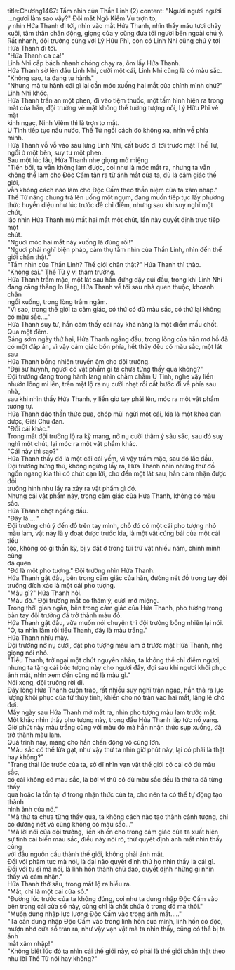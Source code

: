 title:Chương1467: Tầm nhìn của Thần Linh (2)
content:
"Ngươi ngươi ngươi …ngươi làm sao vậy?" Đôi mắt Ngô Kiếm Vu trợn to,<br>y nhìn Hứa Thanh đi tới, nhìn vào mắt Hứa Thanh, nhìn thấy máu tươi chảy<br>xuôi, tâm thần chấn động, giọng của y cũng đưa tới người bên ngoài chú ý.<br>Rất nhanh, đội trưởng cùng với Lý Hữu Phỉ, còn có Linh Nhi cũng chú ý tới<br>Hứa Thanh đi tới.<br>"Hứa Thanh ca ca!"<br>Linh Nhi cấp bách nhanh chóng chạy ra, ôm lấy Hứa Thanh.<br>Hứa Thanh sờ lên đầu Linh Nhi, cười một cái, Linh Nhi cũng là có màu sắc.<br>"Không sao, ta đang tu hành."<br>"Nhưng mà tu hành cái gì lại cần móc xuống hai mắt của chính mình chứ?"<br>Linh Nhi khóc.<br>Hứa Thanh trấn an một phen, đi vào tiệm thuốc, một tấm hình hiện ra trong<br>mắt của hắn, đội trưởng vẻ mặt không thể tưởng tượng nổi, Lý Hữu Phỉ vẻ mặt<br>kinh ngạc, Ninh Viêm thì là trợn to mắt.<br>U Tinh tiếp tục nấu nước, Thế Tử ngồi cách đó không xa, nhìn về phía<br>mình.<br>Hứa Thanh vỗ vỗ vào sau lưng Linh Nhi, cất bước đi tới trước mặt Thế Tử,<br>ngồi ở một bên, suy tư một phen.<br>Sau một lúc lâu, Hứa Thanh nhẹ giọng mở miệng.<br>"Tiền bối, ta vẫn không làm được, coi như là móc mắt ra, nhưng ta vẫn<br>không thể làm cho Độc Cấm tản ra từ ánh mắt của ta, dù là cảm giác thế giới,<br>vẫn không cách nào làm cho Độc Cấm theo thần niệm của ta xâm nhập."<br>Thế Tử nâng chung trà lên uống một ngụm, đang muốn tiếp tục lấy phương<br>thức huyền diệu như lúc trước để chỉ điểm, nhưng sau khi suy nghĩ một chút,<br>lão nhìn Hứa Thanh mù mất hai mắt một chút, lần này quyết định trực tiếp một<br>chút.<br>"Ngươi móc hai mắt này xuống là đúng rồi!"<br>"Ngươi phải nghĩ biện pháp, cảm thụ tầm nhìn của Thần Linh, nhìn đến thế<br>giới chân thật."<br>"Tầm nhìn của Thần Linh? Thế giới chân thật?" Hứa Thanh thì thào.<br>"Không sai." Thế Tử ý vị thâm trường.<br>Hứa Thanh trầm mặc, một lát sau hắn đứng dậy cúi đầu, trong khi Linh Nhi<br>đang căng thẳng lo lắng, Hứa Thanh về tới sau nhà quen thuộc, khoanh chân<br>ngồi xuống, trong lòng trầm ngâm.<br>"Vì sao, trong thế giới ta cảm giác, có thứ có đủ màu sắc, có thứ lại không<br>có màu sắc...."<br>Hứa Thanh suy tư, hắn cảm thấy cái này khả năng là một điểm mấu chốt.<br>Qua một đêm.<br>Sáng sớm ngày thứ hai, Hứa Thanh ngẩng đầu, trong lòng của hắn mơ hồ đã<br>có một đáp án, vì vậy cảm giác bốn phía, hết thảy đều có màu sắc, một lát sau<br>Hứa Thanh bỗng nhiên truyền âm cho đội trưởng.<br>"Đại sư huynh, ngươi có vật phẩm gì ta chưa từng thấy qua không?"<br>Đội trưởng đang trong hành lang nhìn chằm chằm U Tinh, nghe vậy liền<br>nhướn lông mi lên, trên mặt lộ ra nụ cười nhạt rồi cất bước đi về phía sau nhà,<br>sau khi nhìn thấy Hứa Thanh, y liền giơ tay phải lên, móc ra một vật phẩm<br>tương tự.<br>Hứa Thanh đảo thần thức qua, chóp mũi ngửi một cái, kia là một khỏa đan<br>dược, Giải Chú đan.<br>"Đổi cái khác."<br>Trong mắt đội trưởng lộ ra kỳ mang, nở nụ cười thâm ý sâu sắc, sau đó suy<br>nghĩ một chút, lại móc ra một vật phẩm khác.<br>"Cái này thì sao?"<br>Hứa Thanh thấy đó là một cái cái yếm, vì vậy trầm mặc, sau đó lắc đầu.<br>Đội trưởng hứng thú, không ngừng lấy ra, Hứa Thanh nhìn những thứ đồ<br>ngổn ngang kia thì có chút cạn lời, cho đến một lát sau, hắn cảm nhận được đội<br>trưởng hình như lấy ra xảy ra vật phẩm gì đó.<br>Nhưng cái vật phẩm này, trong cảm giác của Hứa Thanh, không có màu sắc.<br>Hứa Thanh chợt ngẩng đầu.<br>"Đây là....."<br>Đội trưởng chú ý đến đồ trên tay mình, chỗ đó có một cái pho tượng nhỏ<br>màu lam, vật này là y đoạt được trước kia, là một vật cúng bái của một cái tiểu<br>tộc, không có gì thần kỳ, bị y đặt ở trong túi trữ vật nhiều năm, chính mình cũng<br>đã quên.<br>"Đó là một pho tượng." Đội trưởng nhìn Hứa Thanh.<br>Hứa Thanh gật đầu, bên trong cảm giác của hắn, đường nét đồ trong tay đội<br>trưởng đích xác là một cái pho tượng.<br>"Màu gì?" Hứa Thanh hỏi.<br>"Màu đỏ." Đội trưởng mắt có thâm ý, cười mở miệng.<br>Trong thời gian ngắn, bên trong cảm giác của Hứa Thanh, pho tượng trong<br>bàn tay đội trưởng đã trở thành màu đỏ.<br>Hứa Thanh gật đầu, vừa muốn nói chuyện thì đội trưởng bỗng nhiên lại nói.<br>"Ồ, ta nhìn lầm rồi tiểu Thanh, đây là màu trắng."<br>Hứa Thanh nhíu mày.<br>Đội trưởng nở nụ cười, đặt pho tượng màu lam ở trước mặt Hứa Thanh, nhẹ<br>giọng nói nhỏ.<br>"Tiểu Thanh, trở ngại một chút nguyên nhân, ta không thể chỉ điểm ngươi,<br>nhưng ta tặng cái bức tượng này cho ngươi đấy, đợi sau khi ngươi khôi phục<br>ánh mắt, nhìn xem đến cùng nó là màu gì."<br>Nói xong, đội trưởng rời đi.<br>Đáy lòng Hứa Thanh cuộn trào, rất nhiều suy nghĩ tràn ngập, hắn thả ra lực<br>lượng khôi phục của tử thủy tinh, khiến cho nó tràn vào hai mắt, lặng lẽ chờ<br>đợi.<br>Mấy ngày sau Hứa Thanh mở mắt ra, nhìn pho tượng màu lam trước mặt.<br>Một khắc nhìn thấy pho tượng này, trong đầu Hứa Thanh lập tức nổ vang.<br>Giờ phút này màu trắng cùng với màu đỏ mà hắn nhận thức sụp xuống, đã<br>trở thành màu lam.<br>Quá trình này, mang cho hắn chấn động vô cùng lớn.<br>"Màu sắc có thể lừa gạt, như vậy thứ ta nhìn giờ phút này, lại có phải là thật<br>hay không?"<br>"Trạng thái lúc trước của ta, sở dĩ nhìn vạn vật thế giới có cái có đủ màu sắc,<br>có cái không có màu sắc, là bởi vì thứ có đủ màu sắc đều là thứ ta đã từng thấy<br>qua hoặc là tồn tại ở trong nhận thức của ta, cho nên ta có thể tự động tạo thành<br>hình ảnh của nó."<br>"Mà thứ ta chưa từng thấy qua, ta không cách nào tạo thành cảnh tượng, chỉ<br>có đường nét và cũng không có màu sắc..."<br>"Mà lời nói của đội trưởng, liền khiến cho trong cảm giác của ta xuất hiện<br>sự tình cải biến màu sắc, điều này nói rõ, thứ quyết định ánh mắt nhìn thấy cùng<br>với đầu nguồn cấu thành thế giới, không phải ánh mắt.<br>Đối với phàm tục mà nói, là đại não quyết định thứ họ nhìn thấy là cái gì.<br>Đối với tu sĩ mà nói, là linh hồn thành chủ đạo, quyết định những gì nhìn<br>thấy và cảm nhận."<br>Hứa Thanh thở sâu, trong mắt lộ ra hiểu ra.<br>"Mắt, chỉ là một cái cửa sổ."<br>"Đường lúc trước của ta không đúng, coi như ta dung nhập Độc Cấm vào<br>bên trong cái cửa sổ này, cũng chỉ là chất chứa ở trong đó mà thôi."<br>"Muốn dung nhập lực lượng Độc Cấm vào trong ánh mắt....."<br>"Ta cần dung nhập Độc Cấm vào trong linh hồn của mình, linh hồn có độc,<br>mượn nhờ cửa sổ tràn ra, như vậy vạn vật mà ta nhìn thấy, cũng có thể bị ta ánh<br>mắt xâm nhập!"<br>"Không biết lúc đó ta nhìn cái thế giới này, có phải là thế giới chân thật theo<br>như lời Thế Tử nói hay không?"